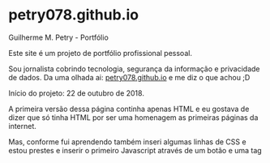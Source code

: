 # petry078.github.io
Guilherme M. Petry - Portfólio

Este site é um projeto de portfólio profissional pessoal. 

Sou jornalista cobrindo tecnologia, segurança da informação e privacidade de dados. Da uma olhada ai: [petry078.github.io](https://petry078.github.io) e me diz o que achou ;D

Início do projeto: 22 de outubro de 2018.

A primeira versão dessa página continha apenas HTML e eu gostava de dizer que só tinha HTML por ser uma homenagem as primeiras páginas da internet.

Mas, conforme fui aprendendo também inseri algumas linhas de CSS e estou prestes e inserir o primeiro Javascript através de um botão e uma tag <script>. 
  
Mande-me uma mensagem de apoio para que eu não desanime nos estudos por email: petry078@gmail.com ou neste: perrysec@protonmail.com se quiser me sugerir uma pauta anônimamente.
  
Obrigado :D
